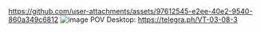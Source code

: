 https://github.com/user-attachments/assets/97612545-e2ee-40e2-9540-860a349c6812
![image](https://github.com/user-attachments/assets/e911067d-a269-4025-ad28-0eb838ffb2bf)
POV Desktop: https://telegra.ph/VT-03-08-3
